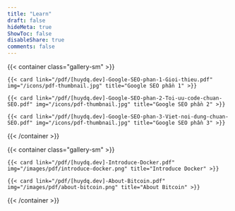 ```yaml
---
title: "Learn"
draft: false
hideMeta: true
ShowToc: false
disableShare: true
comments: false
---
```


{{< container class="gallery-sm" >}}

    {{< card link="/pdf/[huydq.dev]-Google-SEO-phan-1-Gioi-thieu.pdf" img="/icons/pdf-thumbnail.jpg" title="Google SEO phần 1" >}}

    {{< card link="/pdf/[huydq.dev]-Google-SEO-phan-2-Toi-uu-code-chuan-SEO.pdf" img="/icons/pdf-thumbnail.jpg" title="Google SEO phần 2" >}}

    {{< card link="/pdf/[huydq.dev]-Google-SEO-phan-3-Viet-noi-dung-chuan-SEO.pdf" img="/icons/pdf-thumbnail.jpg" title="Google SEO phần 3" >}}

{{< /container >}}

{{< container class="gallery-sm" >}}

    {{< card link="/pdf/[huydq.dev]-Introduce-Docker.pdf" img="/images/pdf/introduce-docker.png" title="Introduce Docker" >}}

    {{< card link="/pdf/[huydq.dev]-About-Bitcoin.pdf" img="/images/pdf/about-bitcoin.png" title="About Bitcoin" >}}

{{< /container >}}
